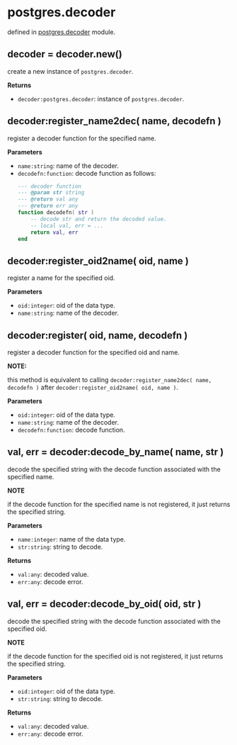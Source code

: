 # postgres.decoder

defined in [postgres.decoder](../lib/decoder.lua) module.


## decoder = decoder.new()

create a new instance of `postgres.decoder`.

**Returns**

- `decoder:postgres.decoder`: instance of `postgres.decoder`.


## decoder:register_name2dec( name, decodefn )

register a decoder function for the specified name.

**Parameters**

- `name:string`: name of the decoder.
- `decodefn:function`: decode function as follows:
    ```lua
    --- decoder function
    --- @param str string
    --- @return val any
    --- @return err any
    function decodefn( str )
        -- decode str and return the decoded value.
        -- local val, err = ...
        return val, err
    end
    ```

## decoder:register_oid2name( oid, name )

register a name for the specified oid.

**Parameters**

- `oid:integer`: oid of the data type.
- `name:string`: name of the decoder.


## decoder:register( oid, name, decodefn )

register a decoder function for the specified oid and name.

**NOTE:**

this method is equivalent to calling 
`decoder:register_name2dec( name, decodefn )` after `decoder:register_oid2name( oid, name )`.

**Parameters**

- `oid:integer`: oid of the data type.
- `name:string`: name of the decoder.
- `decodefn:function`: decode function.


## val, err = decoder:decode_by_name( name, str )

decode the specified string with the decode function associated with the specified name.

**NOTE**

if the decode function for the specified name is not registered, it just returns the specified string.

**Parameters**

- `name:integer`: name of the data type.
- `str:string`: string to decode.

**Returns**

- `val:any`: decoded value.
- `err:any`: decode error.


## val, err = decoder:decode_by_oid( oid, str )

decode the specified string with the decode function associated with the specified oid.

**NOTE**

if the decode function for the specified oid is not registered, it just returns the specified string.

**Parameters**

- `oid:integer`: oid of the data type.
- `str:string`: string to decode.

**Returns**

- `val:any`: decoded value.
- `err:any`: decode error.

